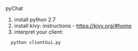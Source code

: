 pyChat

1. install python 2.7
2. install kivy:
      instructions - https://kivy.org/#home
3. interpret your client:
```
  python clientGui.py
```
